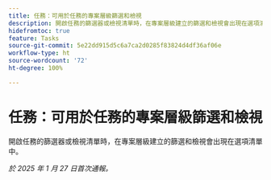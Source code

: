 ```yaml
---
title: 任務：可用於任務的專案層級篩選和檢視
description: 開啟任務的篩選器或檢視清單時，在專案層級建立的篩選和檢視會出現在選項清單中。
hidefromtoc: true
feature: Tasks
source-git-commit: 5e22dd915d5c6a7ca2d0285f83824d4df36af06e
workflow-type: ht
source-wordcount: '72'
ht-degree: 100%

---
```


# 任務：可用於任務的專案層級篩選和檢視

開啟任務的篩選器或檢視清單時，在專案層級建立的篩選和檢視會出現在選項清單中。

_於 2025 年 1 月 27 日首次通報。_
